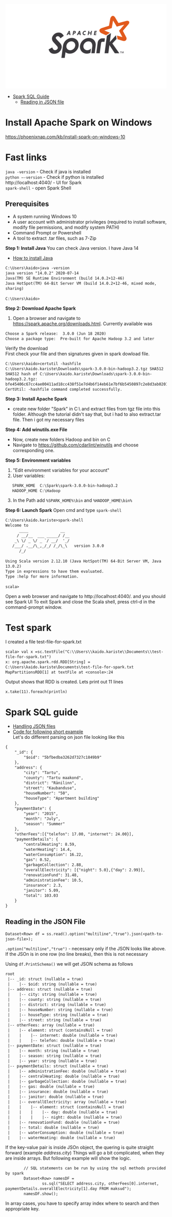 ![](img/apachesparklogo.png )

* [Spark SQL Guide](#spark-sql-guide)  
   * [Reading in JSON file](#reading-in-the-json-file) 

# Install Apache Spark on Windows
https://phoenixnap.com/kb/install-spark-on-windows-10

# Fast links
`java -version` - Check if java is installed  
`python –-version` - Check if python is installed  
http://localhost:4040/ - UI for Spark  
`spark-shell` - open Spark Shell

## Prerequisites
* A system running Windows 10
* A user account with administrator privileges (required to install software, modify file permissions, and modify system PATH)
* Command Prompt or Powershell
* A tool to extract .tar files, such as 7-Zip

**Step 1: Install Java**
You can check Java version. I have Java 14  
- [How to install Java](www.example.com)

```
C:\Users\kaido>java -version
java version "14.0.2" 2020-07-14
Java(TM) SE Runtime Environment (build 14.0.2+12-46)
Java HotSpot(TM) 64-Bit Server VM (build 14.0.2+12-46, mixed mode, sharing)

C:\Users\kaido>
```
**Step 2: Download Apache Spark**
1. Open a browser and navigate to https://spark.apache.org/downloads.html.
Currently available was
```
Choose a Spark release:  3.0.0 (Jun 18 2020)
Choose a package type:  Pre-built for Apache Hadoop 3.2 and later
```

Verify the download  
First check your file and then signatures given in spark dowload file.
```
C:\Users\kaido>certutil -hashfile C:\Users\kaido.kariste\Downloads\spark-3.0.0-bin-hadoop3.2.tgz SHA512
SHA512 hash of C:\Users\kaido.kariste\Downloads\spark-3.0.0-bin-hadoop3.2.tgz:
bfe45406c67cc4ae00411ad18cc438f51e7d4b6f14eb61e7bf6b5450897c2e8d3ab020152657c0239f253735c263512ffabf538ac5b9fffa38b8295736a9c387
CertUtil: -hashfile command completed successfully.
```

**Step 3: Install Apache Spark**
- create new folder "Spark" in C:\ and extract files from tgz file into this folder. Although the tutorial didn't say that, but i had to also extract.tar file. Then i got my necessary files

**Step 4: Add winutils.exe File**
- Now, create new folders Hadoop and bin on C
- Navigate to https://github.com/cdarlint/winutils and choose corresponding one.

**Step 5: Environment variables**
1. "Edit environment variables for your account"
2.  User variables:  
```
   SPARK_HOME  C:\Spark\spark-3.0.0-bin-hadoop3.2  
   HADOOP_HOME C:\Hadoop
```
3. In the Path add ```%SPARK_HOME%\bin``` and ```%HADOOP_HOME\bin%```

**Step 6: Launch Spark**
Open cmd and type `spark-shell`

```
C:\Users\kaido.kariste>spark-shell
Welcome to
      ____              __
     / __/__  ___ _____/ /__
    _\ \/ _ \/ _ `/ __/  '_/
   /___/ .__/\_,_/_/ /_/\_\   version 3.0.0
      /_/

Using Scala version 2.12.10 (Java HotSpot(TM) 64-Bit Server VM, Java 13.0.2)
Type in expressions to have them evaluated.
Type :help for more information.

scala>
```
Open a web browser and navigate to http://localhost:4040/. and you should see Spark UI
To exit Spark and close the Scala shell, press ctrl-d in the command-prompt window.

# Test spark
I created a file test-file-for-spark.txt
```
scala> val x =sc.textFile("C:\\Users\\kaido.kariste\\Documents\\test-file-for-spark.txt")
x: org.apache.spark.rdd.RDD[String] = C:\Users\kaido.kariste\Documents\test-file-for-spark.txt MapPartitionsRDD[1] at textFile at <console>:24
``` 
Output shows that RDD is created. Lets print out 11 lines
```
x.take(11).foreach(println)
```

# Spark SQL guide
* [Handling JSON files](https://spark.apache.org/docs/latest/sql-data-sources-json.html)  
* [Code for following short example](https://github.com/kaidokariste/java-textbook/tree/master/SPARK)  
Let's do different parsing on json file looking like this  

```
{
    "_id": {
        "$oid": "5bfbedba3262d7327c1849b9"
    },
    "address": {
        "city": "Tartu",
        "county": "Tartu maakond",
        "district": "Ränilinn",
        "street": "Kaubanduse",
        "houseNumber": "50",
        "houseType": "Apartment building"
    },
    "paymentDate": {
        "year": "2015",
        "month": "July",
        "season": "Summer"
    },
	"otherFees":[{"telefon": 17.00, "internet": 24.00}],
    "paymentDetails": {
        "centralHeating": 8.59,
        "waterHeating": 14.4,
        "waterConsumption": 16.22,
        "gas": 0.52,
        "garbageCollection": 2.88,
        "overallElectricity": [{"night": 5.0},{"day": 2.99}],
        "renovationFund": 31.48,
        "administrationFee": 10.5,
        "insurance": 2.3,
        "janitor": 5.09,
        "total": 103.03
    }
}
```
## Reading in the JSON File
```
Dataset<Row> df = ss.read().option("multiline","true").json(<path-to-json-file>);
```
`.option("multiline","true")` - necessary only if the JSON looks like above. If the JSOn is in one row (no line breaks), then this is not necessary

Using `df.PrintSchema()` we will get JSON schema as follows
```
root
 |-- _id: struct (nullable = true)
 |    |-- $oid: string (nullable = true)
 |-- address: struct (nullable = true)
 |    |-- city: string (nullable = true)
 |    |-- county: string (nullable = true)
 |    |-- district: string (nullable = true)
 |    |-- houseNumber: string (nullable = true)
 |    |-- houseType: string (nullable = true)
 |    |-- street: string (nullable = true)
 |-- otherFees: array (nullable = true)
 |    |-- element: struct (containsNull = true)
 |    |    |-- internet: double (nullable = true)
 |    |    |-- telefon: double (nullable = true)
 |-- paymentDate: struct (nullable = true)
 |    |-- month: string (nullable = true)
 |    |-- season: string (nullable = true)
 |    |-- year: string (nullable = true)
 |-- paymentDetails: struct (nullable = true)
 |    |-- administrationFee: double (nullable = true)
 |    |-- centralHeating: double (nullable = true)
 |    |-- garbageCollection: double (nullable = true)
 |    |-- gas: double (nullable = true)
 |    |-- insurance: double (nullable = true)
 |    |-- janitor: double (nullable = true)
 |    |-- overallElectricity: array (nullable = true)
 |    |    |-- element: struct (containsNull = true)
 |    |    |    |-- day: double (nullable = true)
 |    |    |    |-- night: double (nullable = true)
 |    |-- renovationFund: double (nullable = true)
 |    |-- total: double (nullable = true)
 |    |-- waterConsumption: double (nullable = true)
 |    |-- waterHeating: double (nullable = true)
```
If the key-value pair is inside JSOn object, the quering is quite straight forward (example _address.city_)
Things will go a bit complicated, when they are inside arrays. But following example will show the logic.
```
        // SQL statements can be run by using the sql methods provided by spark
        Dataset<Row> namesDF =
                ss.sql("SELECT address.city, otherFees[0].internet, paymentDetails.overallElectricity[1].day FROM maksud");
        namesDF.show();
```
In array cases, you have to specify array index where to search and then appropriate key. 




